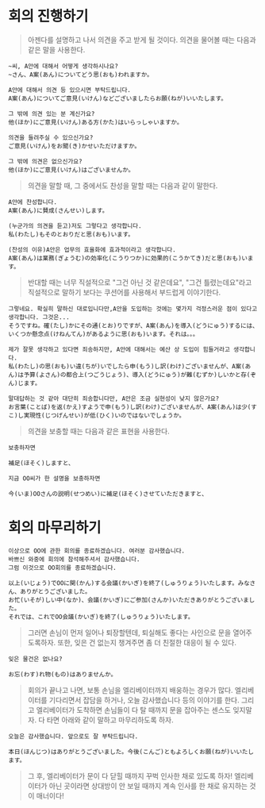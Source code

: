# 회의 진행하기

> 아젠다를 설명하고 나서 의견을 주고 받게 될 것이다.
> 의견을 물어볼 때는 다음과 같은 말을 사용한다.

```
~씨, A안에 대해서 어떻게 생각하시나요?
~さん、A案(あん)についてどう思(おも)われますか。

A안에 대해서 의견 등 있으시면 부탁드립니다.
A案(あん)についてご意見(いけん)などございましたらお願(ねが)いいたします。

그 밖에 의견 있는 분 계신가요?
他(ほか)にご意見(いけん)ある方(かた)はいらっしゃいますか。

의견을 들려주실 수 있으신가요?
ご意見(いけん)をお聞(き)かせいただけますか。

그 밖에 의견은 없으신가요?
他(ほか)にご意見(いけん)はございませんか。
```

> 의견을 말할 때, 그 중에서도 찬성을 말할 때는 다음과 같이 말한다.

```
A안에 찬성합니다.
A案(あん)に賛成(さんせい)します。

(누군가의 의견을 듣고)저도 그렇다고 생각합니다.
私(わたし)もそのとおりだと思(おも)います。

(찬성의 이유)A안은 업무의 효율화에 효과적이라고 생각합니다.
A案(あん)は業務(ぎょうむ)の効率化(こうりつか)に効果的(こうかてき)だと思(おも)います。
```

> 반대할 때는 너무 직설적으로 "그건 아닌 것 같은데요", "그건 틀렸는데요"라고 직설적으로 말하기 보다는
> 쿠션어를 사용해서 부드럽게 이야기한다.

```
그렇네요. 확실히 말하신 대로입니다만,A안을 도입하는 것에는 몇가지 걱정스러운 점이 있다고 생각합니다. 그것은...
そうですね。確(たし)かにその通(とお)りですが、A案(あん)を導入(どうにゅう)するには、いくつか懸念点(けねんてん)があるように思(おも)います。それは。。。

제가 잘못 생각하고 있다면 죄송하지만, A안에 대해서는 예산 상 도입이 힘들거라고 생각합니다.
私(わたし)の思(おも)い違(ちが)いでしたら申(もう)し訳(わけ)ございませんが、A案(あん)は予算(よさん)の都合上(つごうじょう)、導入(どうにゅう)が難(むずか)しいかと存(ぞん)じます。

말대답하는 것 같아 대단히 죄송합니다만, A안은 조금 실현성이 낮지 않은가요?
お言葉(ことば)を返(かえ)すようで申(もう)し訳(わけ)ございませんが、A案(あん)は少(すこ)し実現性(じつげんせい)が低(ひく)いのではないでしょうか。
```

> 의견을 보충할 때는 다음과 같은 표현을 사용한다.

```
보충하자면

補足(ほそく)しますと、
```

```
지금 OO씨가 한 설명을 보충하자면

今(いま)OOさんの説明(せつめい)に補足(ほそく)させていただきますと、
```
# 회의 마무리하기
```
이상으로 OO에 관한 회의를 종료하겠습니다. 여러분 감사했습니다.
바쁘신 와중에 회의에 참석해주셔서 감사했습니다.
그럼 이것으로 OO회의를 종료하겠습니다.

以上(いじょう)でOOに関(かん)する会議(かいぎ)を終了(しゅうりょう)いたします。みなさん、ありがとうございました。
お忙(いそが)しい中(なか)、会議(かいぎ)にご参加(さんか)いただきありがとうございました。
それでは、これでOO会議(かいぎ)を終了(しゅうりょう)いたします。
```

> 그러면 손님이 먼저 일어나 퇴장할텐데, 퇴실해도 좋다는 사인으로 문을 열어주도록하자.
> 또한, 잊은 건 없는지 챙겨주면 좀 더 친절한 대응이 될 수 있다.

```
잊은 물건은 없나요?

お忘(わす)れ物(もの)はありませんか。
```

> 회의가 끝나고 나면, 보통 손님을 엘리베이터까지 배웅하는 경우가 많다.
> 엘리베이터를 기다리면서 잡담을 하거나, 오늘 감사했습니다 등의 이야기를 한다.
> 그리고 엘리베이터가 도착하면 손님들이 다 탈 때까지 문을 잡아주는 센스도 잊지말자.
> 다 타면 아래와 같이 말하고 마무리하도록 하자.

```
오늘은 감사했습니다. 앞으로도 잘 부탁드립니다.

本日(ほんじつ)はありがとうございました。今後(こんご)ともよろしくお願(ねが)いいたします。
```

> 그 후, 엘리베이터가 문이 다 닫힐 때까지 꾸벅 인사한 채로 있도록 하자!
> 엘리베이터가 아닌 곳이라면 상대방이 안 보일 때까지 계속 인사를 한 채로 유지하는 것이 매너이다!